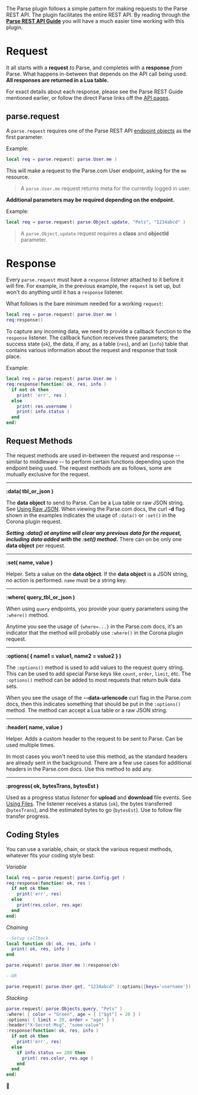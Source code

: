 The Parse plugin follows a simple pattern for making requests to the Parse REST API. The plugin facilitates the entire REST API. By reading through the [__Parse REST API Guide__](https://www.parse.com/docs/rest/guide) you will have a much easier time working with this plugin.

# Request

It all starts with a __request__ *to* Parse, and completes with a __response__ *from* Parse. What happens in-between that depends on the API call being used.  __All responses are returned in a Lua table.__

For exact details about each response, please see the Parse REST Guide mentioned earlier, or follow the direct Parse links off the [API pages](index.md).

## parse.request

A `parse.request` requires one of the Parse REST API [endpoint objects](Endpoints.md) as the first parameter.

Example:

```lua
local req = parse.request( parse.User.me )
```

This will make a request to the Parse.com User endpoint, asking for the `me` resource.

> A `parse.User.me` request returns meta for the currently logged in user.

__Additional parameters may be required depending on the endpoint.__

Example:

```lua
local req = parse.request( parse.Object.update, "Pets", "1234abcd" )
```

> A `parse.Object.update` request requires a __class__ and __objectId__ parameter.

# Response

Every `parse.request` must have a `response` *listener* attached to it before it will fire. For example, in the previous example, the `request` is set up, but won't do anything until it has a `response` listener.

What follows is the bare minimum needed for a working `request`:

```lua
local req = parse.request( parse.User.me )
req:response()
```

To capture any incoming data, we need to provide a callback function to the `response` listener. The callback function receives three parameters; the success state (`ok`), the data, if any, as a table (`res`), and an (`info`) table that contains various information about the request and response that took place.

Example:

```lua
local req = parse.request( parse.User.me )
req:response(function( ok, res, info )
  if not ok then
    print( 'err', res )
  else
    print( res.username )
    print( info.status )
  end
end)
```

## Request Methods

The request methods are used in-between the request and response -- similar to middleware -- to perform certain functions depending upon the endpoint being used. The request methods are as follows, some are mutually exclusive for the request.

---

__:data( tbl_or_json )__

The __data object__ to send to Parse. Can be a Lua table or raw JSON string. See [Using Raw JSON](UsingJson). When viewing the Parse.com docs, the curl __-d__ flag shown in the examples indicates the usage of `:data()` or `:set()` in the Corona plugin request.

___Setting :data() at anytime will clear any previous data for the request, including data added with the :set() method.___ There can on be only one __data object__ per request.

---

__:set( name, value )__

Helper. Sets a value on the __data object__. If the __data object__ is a JSON string, no action is performed. `name` must be a string key.

---

__:where( query_tbl_or_json )__

When using `query` endpoints, you provide your query parameters using the `:where()` method.

Anytime you see the usage of `{where=...}` in the Parse.com docs, it's an indicator that the method will probably use `:where()` in the Corona plugin request.

---

__:options( { name1 = value1, name2 = value2 } )__

The `:options()` method is used to add values to the request query string. This can be used to add special Parse keys like `count`, `order`, `limit`, etc. The `:options()` method can be added to most requests that return bulk data sets.

When you see the usage of the __--data-urlencode__ curl flag in the Parse.com docs, then this indicates something that should be put in the `:options()` method. The method can accept a Lua table or a raw JSON string.

---

__:header( name, value )__

Helper. Adds a custom header to the request to be sent to Parse. Can be used multiple times.

In most cases you won't need to use this method, as the standard headers are already sent in the background. There are a few use cases for additional headers in the Parse.com docs. Use this method to add any.

---

__:progress( ok, bytesTrans, bytesEst )__

Used as a progress status *listener* for __upload__ and __download__ file events. See [Using Files](FileTransfer.md). The listener receives a status (`ok`), the bytes transferred (`bytesTrans`), and the estimated bytes to go (`bytesEst`). Use to follow file transfer progress.

## Coding Styles

You can use a variable, chain, or stack the various request methods, whatever fits your coding style best:

*Variable*

```lua
local req = parse.request( parse.Config.get )
req:response(function( ok, res )
  if not ok then
    print('err', res)
  else
    print(res.color, res.age)
  end
end)
```

*Chaining*

```lua
--Setup callback
local function cb( ok, res, info )
  print( ok, res, info )
end

parse.request( parse.User.me ):response(cb)

--OR

parse.request( parse.User.get, "1234abcd" ):options({keys='username'}):response(cb)
```

*Stacking*

```lua
parse.request( parse.Objects.query, "Pets" )
:where( { color = "Green", age = { ["$gt"] = 20 } )
:options( { limit = 20, order = "age" } )
:header("X-Secret-Msg", "some-value")
:response(function( ok, res, info )
  if not ok then
    print('err', res)
  else
    if info.status == 200 then
      print( res.color, res.age )
    end
  end
end)
```

:elephant:
